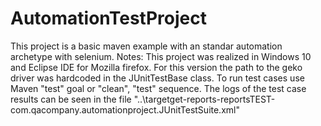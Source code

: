 # AutomationTestProject
This project is a basic maven example with an standar automation archetype with selenium.
Notes:
This project was realized in Windows 10 and Eclipse IDE for Mozilla firefox.
For this version the path to the geko driver was hardcoded in the JUnitTestBase class.
To run test cases use Maven "test" goal or "clean", "test" sequence.
The logs of the test case results can be seen in the file "..\targetget-reports-reportsTEST-com.qacompany.automationproject.JUnitTestSuite.xml"


